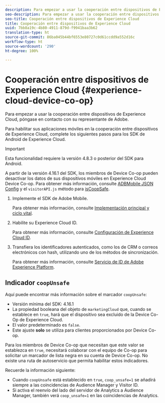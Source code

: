 ```yaml
---
description: Para empezar a usar la cooperación entre dispositivos de Experience Cloud, póngase en contacto con su representante de Adobe.
seo-description: Para empezar a usar la cooperación entre dispositivos de Experience Cloud, póngase en contacto con su representante de Adobe.
seo-title: Cooperación entre dispositivos de Experience Cloud
title: Cooperación entre dispositivos de Experience Cloud
uuid: 7bb8a19c-4b80-4911-879d-f9941baa3b62
translation-type: ht
source-git-commit: 86ba045b44bf6553e80727c0d61ccdd9a552d16c
workflow-type: ht
source-wordcount: '290'
ht-degree: 100%

---
```



# Cooperación entre dispositivos de Experience Cloud {#experience-cloud-device-co-op}

Para empezar a usar la cooperación entre dispositivos de Experience Cloud, póngase en contacto con su representante de Adobe.

Para habilitar sus aplicaciones móviles en la cooperación entre dispositivos de Experience Cloud, complete los siguientes pasos para los SDK de Android de Experience Cloud.

>[!IMPORTANT]
>
>Esta funcionalidad requiere la versión 4.8.3 o posterior del SDK para Android.

A partir de la versión 4.16.1 del SDK, los miembros de Device Co-op pueden desactivar los datos de sus dispositivos móviles en Experience Cloud Device Co-op. Para obtener más información, consulte [ADBMobile JSON Config](/help/android/configuration/json-config/json-config.md) y el `visitorAPI.js` método para [isCoopSafe](https://docs.adobe.com/content/help/es-ES/id-service/using/id-service-api/configurations/coopsafe.html).

1. Implemente el SDK de Adobe Mobile.

   Para obtener más información, consulte [Implementación principal y ciclo vital](/help/android/getting-started/dev-qs.md).
1. Habilite su Experience Cloud ID.

   Para obtener más información, consulte [Configuración de Experience Cloud ID](/help/android/c-marketing-cloud/mcvid.md).
1. Transfiera los identificadores autenticados, como los de CRM o correos electrónicos con hash, utilizando uno de los métodos de sincronización.

   Para obtener más información, consulte [Servicio de ID de Adobe Experience Platform](/help/android/c-marketing-cloud/mc-methods.md).

## Indicador `coopUnsafe`

Aquí puede encontrar más información sobre el marcador `coopUnsafe`:

* Versión mínima del SDK: 4.16.1
* La propiedad booleana del objeto de `marketingCloud` que, cuando se establece en `true`, hará que el dispositivo sea excluido de la Device Co-Op de Experience Cloud.
* El valor predeterminado es `false`.
* Este ajuste **solo** se utiliza para clientes proporcionados por Device Co-op.

Para los miembros de Device Co-op que necesitan que este valor se establezca en `true`, necesitará colaborar con el equipo de Co-op para solicitar un marcador de lista negra en su cuenta de Device Co-op. No existe una ruta de autoservicio que permita habilitar estos indicadores.

Recuerde la información siguiente:

* Cuando `coopUnsafe` está establecido en `true`, `coop_unsafe=1` se añadirá siempre a las coincidencias de Audience Manager y Visitor ID.
* Si activa el reenvío del lado del servidor de Analytics a Audience Manager, también verá `coop_unsafe=1` en las coincidencias de Analytics.